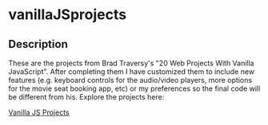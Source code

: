 # vanillaJSprojects

## Description

These are the projects from Brad Traversy's "20 Web Projects With Vanilla JavaScript". After completing them I have customized them to include new features (e.g. keyboard controls for the audio/video players, more options for the movie seat booking app, etc) or my preferences so the final code will be different from his. Explore the projects here:

<a href='https://trusting-hermann-fddb23.netlify.app/' target='_blank'>Vanilla JS Projects</a>
